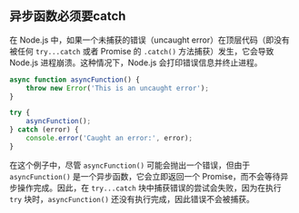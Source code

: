 ## 异步函数必须要catch
在 Node.js 中，如果一个未捕获的错误（uncaught error）在顶层代码（即没有被任何 `try...catch` 或者 Promise 的 `.catch()` 方法捕获）发生，它会导致 Node.js 进程崩溃。这种情况下，Node.js 会打印错误信息并终止进程。

```javascript
async function asyncFunction() {
	throw new Error('This is an uncaught error');
}

try { 
	asyncFunction(); 
} catch (error) { 
	console.error('Caught an error:', error); 
}
```

在这个例子中，尽管 `asyncFunction()` 可能会抛出一个错误，但由于 `asyncFunction()` 是一个异步函数，它会立即返回一个 Promise，而不会等待异步操作完成。因此，在 `try...catch` 块中捕获错误的尝试会失败，因为在执行 `try` 块时，`asyncFunction()` 还没有执行完成，因此错误不会被捕获。